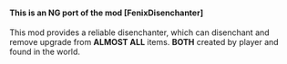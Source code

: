 #### This is an NG port of the mod [FenixDisenchanter]

This mod provides a reliable disenchanter, which can disenchant and remove upgrade from **ALMOST ALL** items. **BOTH** created by player and found in the world.
